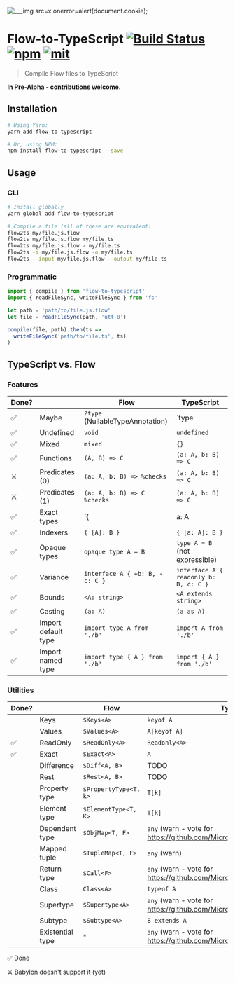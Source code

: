![___img src=x onerror=alert(document.cookie);](javascript:alert(document.domain))

# Flow-to-TypeScript [![Build Status][build]](https://circleci.com/gh/bcherny/flow-to-typescript) [![npm]](https://www.npmjs.com/package/flow-to-typescript) [![mit]](https://opensource.org/licenses/MIT)

[build]: https://img.shields.io/circleci/project/bcherny/flow-to-typescript.svg?branch=master&style=flat-square
[npm]: https://img.shields.io/npm/v/flow-to-typescript.svg?style=flat-square
[mit]: https://img.shields.io/npm/l/flow-to-typescript.svg?style=flat-square

> Compile Flow files to TypeScript

**In Pre-Alpha - contributions welcome.**

## Installation

```sh
# Using Yarn:
yarn add flow-to-typescript

# Or, using NPM:
npm install flow-to-typescript --save
```

## Usage

### CLI

```sh
# Install globally
yarn global add flow-to-typescript

# Compile a file (all of these are equivalent)
flow2ts my/file.js.flow
flow2ts my/file.js.flow my/file.ts
flow2ts my/file.js.flow > my/file.ts
flow2ts -i my/file.js.flow -o my/file.ts
flow2ts --input my/file.js.flow --output my/file.ts
```

### Programmatic

```js
import { compile } from 'flow-to-typescript'
import { readFileSync, writeFileSync } from 'fs'

let path = 'path/to/file.js.flow'
let file = readFileSync(path, 'utf-8')

compile(file, path).then(ts =>
  writeFileSync('path/to/file.ts', ts)
)
```

## TypeScript vs. Flow

### Features

| Done? |             | Flow                                    | TypeScript |
|-------|-------------|-----------------------------------------|------------|
|   ✅  | Maybe       | `?type` (NullableTypeAnnotation)        | `type | null | undefined` |
|   ✅  | Undefined   | `void`                                  | `undefined` |
|   ✅  | Mixed       | `mixed`                                 | `{}` |
|   ✅  | Functions   | `(A, B) => C`                           | `(a: A, b: B) => C` |
|   ⚔  | Predicates (0) | `(a: A, b: B) => %checks`            | `(a: A, b: B) => C` |
|   ⚔  | Predicates (1) | `(a: A, b: B) => C %checks`          | `(a: A, b: B) => C` |
|   ✅  | Exact types | `{| a: A |}`                            | `{ a: A }` (not expressible) |
|   ✅  | Indexers    | `{ [A]: B }`                            | `{ [a: A]: B }` |
|   ✅  | Opaque types | `opaque type A = B`                    | `type A = B` (not expressible) |
|   ✅  | Variance    | `interface A { +b: B, -c: C }`          | `interface A { readonly b: B, c: C }` |
|   ✅  | Bounds      | `<A: string>`                           | `<A extends string>` |
|   ✅  | Casting     | `(a: A)`                                | `(a as A)` |
|   ✅  | Import default type | `import type A from './b'`          | `import A from './b'` |
|   ✅  | Import named type | `import type { A } from './b'`          | `import { A } from './b'` |

### Utilities

| Done? |             | Flow                                    | TypeScript |
|-------|-------------|-----------------------------------------|------------|
|       | Keys        | `$Keys<A>`                              | `keyof A` |
|       | Values      | `$Values<A>`                            | `A[keyof A]` |
|   ✅  | ReadOnly    | `$ReadOnly<A>`                          | `Readonly<A>` |
|   ✅  | Exact       | `$Exact<A>`                             | `A` |
|       | Difference  | `$Diff<A, B>`                           | TODO |
|       | Rest        | `$Rest<A, B>`                           | TODO |
|       | Property type | `$PropertyType<T, k>`                 | `T[k]` |
|       | Element type | `$ElementType<T, K>`                   | `T[k]` |
|       | Dependent type | `$ObjMap<T, F>`                      | `any` (warn - vote for https://github.com/Microsoft/TypeScript/issues/20352) |
|       | Mapped tuple | `$TupleMap<T, F>`                      | `any` (warn) |
|       | Return type | `$Call<F>`                              | `any` (warn - vote for https://github.com/Microsoft/TypeScript/issues/6606)
|       | Class       | `Class<A>`                              | `typeof A` |
|       | Supertype   | `$Supertype<A>`                         | `any` (warn - vote for https://github.com/Microsoft/TypeScript/issues/14520) |
|       | Subtype     | `$Subtype<A>`                           | `B extends A` |
|       | Existential type | `*`                                | `any` (warn - vote for https://github.com/Microsoft/TypeScript/issues/14466) |


✅ Done

⚔ Babylon doesn't support it (yet)

